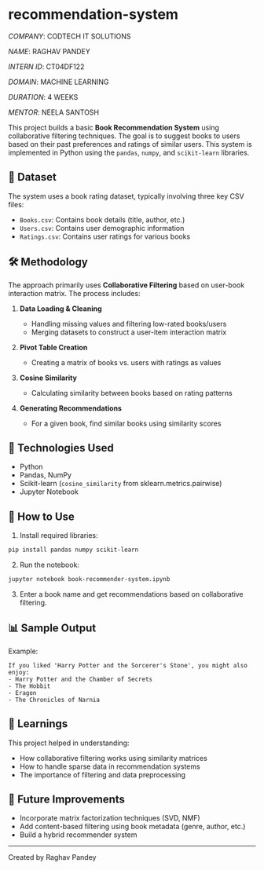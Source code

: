 # recommendation-system


 *COMPANY*: CODTECH IT SOLUTIONS

 *NAME*: RAGHAV PANDEY
 
 *INTERN ID*: CT04DF122
 
 *DOMAIN*: MACHINE LEARNING
 
 *DURATION*: 4 WEEKS
 
 *MENTOR*: NEELA SANTOSH

 
This project builds a basic **Book Recommendation System** using collaborative filtering techniques. The goal is to suggest books to users based on their past preferences and ratings of similar users. This system is implemented in Python using the `pandas`, `numpy`, and `scikit-learn` libraries.

## 📘 Dataset

The system uses a book rating dataset, typically involving three key CSV files:
- `Books.csv`: Contains book details (title, author, etc.)
- `Users.csv`: Contains user demographic information
- `Ratings.csv`: Contains user ratings for various books

## 🛠️ Methodology

The approach primarily uses **Collaborative Filtering** based on user-book interaction matrix. The process includes:

1. **Data Loading & Cleaning**
   - Handling missing values and filtering low-rated books/users
   - Merging datasets to construct a user-item interaction matrix

2. **Pivot Table Creation**
   - Creating a matrix of books vs. users with ratings as values

3. **Cosine Similarity**
   - Calculating similarity between books based on rating patterns

4. **Generating Recommendations**
   - For a given book, find similar books using similarity scores

## 🔧 Technologies Used

- Python
- Pandas, NumPy
- Scikit-learn (`cosine_similarity` from sklearn.metrics.pairwise)
- Jupyter Notebook

## 🧪 How to Use

1. Install required libraries:
```bash
pip install pandas numpy scikit-learn
```

2. Run the notebook:
```bash
jupyter notebook book-recommender-system.ipynb
```

3. Enter a book name and get recommendations based on collaborative filtering.

## 📊 Sample Output

Example:
```
If you liked 'Harry Potter and the Sorcerer's Stone', you might also enjoy:
- Harry Potter and the Chamber of Secrets
- The Hobbit
- Eragon
- The Chronicles of Narnia
```

## 📌 Learnings

This project helped in understanding:
- How collaborative filtering works using similarity matrices
- How to handle sparse data in recommendation systems
- The importance of filtering and data preprocessing

## 🔮 Future Improvements

- Incorporate matrix factorization techniques (SVD, NMF)
- Add content-based filtering using book metadata (genre, author, etc.)
- Build a hybrid recommender system

---

Created by Raghav Pandey
